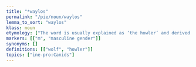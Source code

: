 ```yaml
---
title: "*waylos"
permalink: "/pie/noun/waylos"
lemma_to_sort: "waylos"
klass: noun
etymology: ["The word is usually explained as ‘the howler’ and derived from *wáy. Armenian and Celtic replaced the usual Proto-Indo-European *wĺ̥kʷos (“wolf”) due to taboo."]
markers: [["m", "masculine gender"]]
synonyms: []
definitions: [["wolf", "howler"]]
topics: ["ine-pro:Canids"]
---
```

